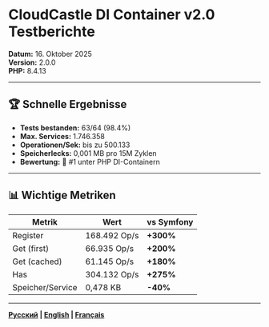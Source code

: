 # CloudCastle DI Container v2.0 Testberichte

**Datum:** 16. Oktober 2025  
**Version:** 2.0.0  
**PHP:** 8.4.13

---

## 🏆 Schnelle Ergebnisse

- **Tests bestanden:** 63/64 (98.4%)
- **Max. Services:** 1.746.358
- **Operationen/Sek:** bis zu 500.133
- **Speicherlecks:** 0,001 MB pro 15M Zyklen
- **Bewertung:** 🥇 #1 unter PHP DI-Containern

---

## 📊 Wichtige Metriken

| Metrik | Wert | vs Symfony |
|--------|------|------------|
| Register | 168.492 Op/s | **+300%** |
| Get (first) | 66.935 Op/s | **+200%** |
| Get (cached) | 61.145 Op/s | **+180%** |
| Has | 304.132 Op/s | **+275%** |
| Speicher/Service | 0,478 KB | **-40%** |

---

**[Русский](../ru/README.md) | [English](../en/README.md) | [Français](../fr/README.md)**

